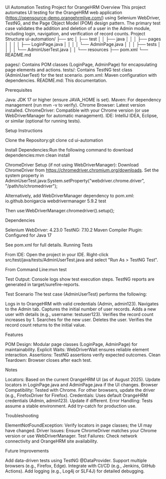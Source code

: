 UI Automation Testing Project for OrangeHRM
Overview
This project automates UI testing for the OrangeHRM web application (https://opensource-demo.orangehrmlive.com/) using Selenium WebDriver, TestNG, and the Page Object Model (POM) design pattern. The primary test case validates the addition and deletion of a user in the Admin module, including login, navigation, and verification of record counts.
Project Structure
ui-automation/
├── src
│   ├── test
│   │   ├── java
│   │   │   ├── pages
│   │   │   │   ├── LoginPage.java
│   │   │   │   └── AdminPage.java
│   │   │   ├── tests
│   │   │   │   └── AdminUserTest.java
│   │   └── resources
├── pom.xml
└── README.md


pages/: Contains POM classes (LoginPage, AdminPage) for encapsulating page elements and actions.
tests/: Contains TestNG test class (AdminUserTest) for the test scenario.
pom.xml: Maven configuration with dependencies.
README.md: This documentation.

Prerequisites

Java: JDK 17 or higher (ensure JAVA_HOME is set).
Maven: For dependency management (run mvn -v to verify).
Chrome Browser: Latest version installed.
ChromeDriver: Compatible with your Chrome version (or use WebDriverManager for automatic management).
IDE: IntelliJ IDEA, Eclipse, or similar (optional for running tests).

Setup Instructions

Clone the Repository:git clone <repository-url>
cd ui-automation


Install Dependencies:Run the following command to download dependencies:mvn clean install


ChromeDriver Setup (if not using WebDriverManager):
Download ChromeDriver from https://chromedriver.chromium.org/downloads.
Set the system property in AdminUserTest.java:System.setProperty("webdriver.chrome.driver", "/path/to/chromedriver");


Alternatively, add WebDriverManager dependency to pom.xml:<dependency>
    <groupId>io.github.bonigarcia</groupId>
    <artifactId>webdrivermanager</artifactId>
    <version>5.9.2</version>
    <scope>test</scope>
</dependency>

Then use:WebDriverManager.chromedriver().setup();





Dependencies

Selenium WebDriver: 4.23.0
TestNG: 7.10.2
Maven Compiler Plugin: Configured for Java 17

See pom.xml for full details.
Running Tests

From IDE:
Open the project in your IDE.
Right-click src/test/java/tests/AdminUserTest.java and select "Run As > TestNG Test".


From Command Line:mvn test


Test Output:
Console logs show test execution steps.
TestNG reports are generated in target/surefire-reports.



Test Scenario
The test case (AdminUserTest) performs the following:

Logs in to OrangeHRM with valid credentials (Admin, admin123).
Navigates to the Admin tab.
Captures the initial number of user records.
Adds a new user with details (e.g., username: testuser123).
Verifies the record count increases by 1.
Searches for the new user.
Deletes the user.
Verifies the record count returns to the initial value.

Features

POM Design: Modular page classes (LoginPage, AdminPage) for maintainability.
Explicit Waits: WebDriverWait ensures reliable element interaction.
Assertions: TestNG assertions verify expected outcomes.
Clean Teardown: Browser closes after each test.

Notes

Locators: Based on the current OrangeHRM UI (as of August 2025). Update locators in LoginPage.java and AdminPage.java if the UI changes.
Browser Compatibility: Tested with Chrome. For other browsers, update the driver (e.g., FirefoxDriver for Firefox).
Credentials: Uses default OrangeHRM credentials (Admin, admin123). Update if different.
Error Handling: Tests assume a stable environment. Add try-catch for production use.

Troubleshooting

ElementNotFoundException: Verify locators in page classes; the UI may have changed.
Driver Issues: Ensure ChromeDriver matches your Chrome version or use WebDriverManager.
Test Failures: Check network connectivity and OrangeHRM site availability.

Future Improvements

Add data-driven tests using TestNG @DataProvider.
Support multiple browsers (e.g., Firefox, Edge).
Integrate with CI/CD (e.g., Jenkins, GitHub Actions).
Add logging (e.g., Log4j or SLF4J) for detailed debugging.
